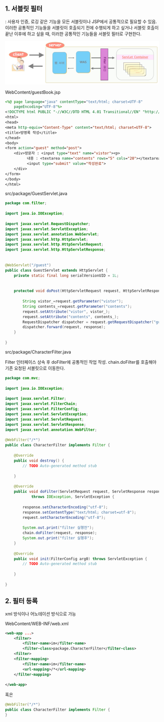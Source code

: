 ## 1. 서블릿 필터

: 사용자 인증, 로깅 같은 기능을 모든 서블릿이나 JSP에서 공통적으로 필요할 수 있음. 이러한 공통적인 기능들을 서블릿이 호출되기 전에 수행되게 하고 싶거나
서블릿 호출이 끝난 이후에 하고 싶을 때, 이러한 공통적인 기능들을 서블릿 필터로 구현한다.

<p align="center">
    <img src="./resource/filter.PNG">
</p>

WebContent/guestBook.jsp

```jsp
<%@ page language="java" contentType="text/html; charset=UTF-8"
    pageEncoding="UTF-8"%>
<!DOCTYPE html PUBLIC "-//W3C//DTD HTML 4.01 Transitional//EN" "http://www.w3.org/TR/html4/loose.dtd">
<html>
<head>
<meta http-equiv="Content-Type" content="text/html; charset=UTF-8">
<title>방명록 작성</title>
</head>
<body>
<form action="guest" method="post">
	<div>방문자 : <input type="text" name="vistor"><p>
		  내용 : <textarea name="contents" rows="5" cols="20"></textarea><br>
		  <input type="submit" value="작성완료">
	</div>
</form>
</body>
</html>
```

src/package/GuestServlet.java

```java
package com.filter;

import java.io.IOException;

import javax.servlet.RequestDispatcher;
import javax.servlet.ServletException;
import javax.servlet.annotation.WebServlet;
import javax.servlet.http.HttpServlet;
import javax.servlet.http.HttpServletRequest;
import javax.servlet.http.HttpServletResponse;


@WebServlet("/guest")
public class GuestServlet extends HttpServlet {
	private static final long serialVersionUID = 1L;


	protected void doPost(HttpServletRequest request, HttpServletResponse response) throws ServletException, IOException {

		String vistor_=request.getParameter("vistor");
		String contents_=request.getParameter("contents");
		request.setAttribute("vistor", vistor_);
		request.setAttribute("contents", contents_);
		RequestDispatcher dispatcher = request.getRequestDispatcher("guestBookFinal.jsp");
		dispatcher.forward(request, response);
	}

}

```

src/package/CharacterFilter.java

Filter 인터페이스 상속 후 doFilter에 공통적인 작업 작성. chain.doFilter를 호출해야 기존 요청된 서블릿으로 이동한다.

```java
package com.mvc;

import java.io.IOException;

import javax.servlet.Filter;
import javax.servlet.FilterChain;
import javax.servlet.FilterConfig;
import javax.servlet.ServletException;
import javax.servlet.ServletRequest;
import javax.servlet.ServletResponse;
import javax.servlet.annotation.WebFilter;

@WebFilter("/*")
public class CharacterFilter implements Filter {

	@Override
	public void destroy() {
		// TODO Auto-generated method stub

	}

	@Override
	public void doFilter(ServletRequest request, ServletResponse response, FilterChain chain)
			throws IOException, ServletException {

		response.setCharacterEncoding("utf-8");
		response.setContentType("text/html; charset=utf-8");
		request.setCharacterEncoding("utf-8");

		System.out.print("filter 실행전");
		chain.doFilter(request, response);
		System.out.print("filter 실행후");
	}

	@Override
	public void init(FilterConfig arg0) throws ServletException {
		// TODO Auto-generated method stub

	}

}

```

## 2. 필터 등록

xml 방식이나 어노테이션 방식으로 가능

WebContent/WEB-INF/web.xml

```xml
<web-app ...>
    <filter>
        <filter-name>im</filter-name>
        <filter-class>package.CharacterFilter</filter-class>
    <filter>
    <filter-mapping>
        <filter-name>im</filter-name>
        <url-mapping>/*</url-mapping>
    </filter-mapping>

</web-app>
```

혹은

```java
@WebFilter("/*")
public class CharacterFilter implements Filter {
}
```
